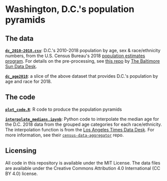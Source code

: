 # Washington, D.C.'s population pyramids

## The data

**[`dc_2010-2018.csv`](https://github.com/underthecurve/dc-pyramid-plots/blob/master/dc_2010_2018.csv)**: D.C.'s 2010-2018 population by age, sex & race/ethnicity numbers, from the U.S. Census Bureau's 2018 [population estimates program](https://www.census.gov/data/tables/time-series/demo/popest/2010s-counties-detail.html). For details on the pre-processing, see [this repo](https://github.com/baltimore-sun-data/population-estimates-race-2018) by [The Baltimore Sun Data Desk](https://github.com/baltimore-sun-data).

**[`dc_age2018`](https://github.com/underthecurve/dc-pyramid-plots/blob/master/dc_age2018.csv`)**: a slice of the above dataset that provides D.C.'s population by age and race for 2018.

## The code

**[`plot_code.R`](https://github.com/underthecurve/dc-pyramid-plots/blob/master/plot_code.R`)**: R code to produce the population pyramids

**[`interpolate_medians.ipynb`](https://nbviewer.jupyter.org/github/underthecurve/dc-pyramid-plots/blob/master/interpolate_medians.ipynb)**: Python code to interpolate the median age for the D.C. 2018 data from the grouped age categories for each race/ethnicity. The interpolation function is from the [Los Angeles Times Data Desk](https://github.com/datadesk). For more information, see their [`census-data-aggregator`](https://github.com/datadesk/census-data-aggregator) repo.

## Licensing

All code in this repository is available under the MIT License. The data files are available under the Creative Commons Attribution 4.0 International (CC BY 4.0) license.